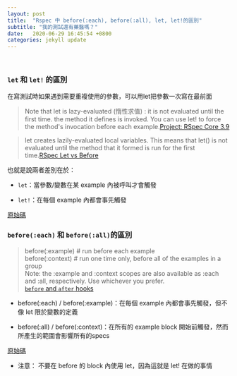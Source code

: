 ```yaml
---
layout: post
title:  "Rspec 中 before(:each), before(:all), let, let!的區別"
subtitle: "我的測試還有藥醫嗎？"
date:   2020-06-29 16:45:54 +0800
categories: jekyll update
---
```


<br>

### `let` 和 `let!` 的區別

在寫測試時如果遇到需要重複使用的參數，可以用let把參數一次寫在最前面

>Note that let is lazy-evaluated (惰性求值) : it is not evaluated until the first time. the method it defines is invoked. You can use let! to force the method's invocation before each example.[Project: RSpec Core 3.9](https://relishapp.com/rspec/rspec-core/v/3-9/docs/helper-methods/let-and-let#use-%60let%60-to-define-memoized-helper-method)

>let creates lazily-evaluated local variables. This means that let() is not evaluated until the method that it formed is run for the first time.[RSpec Let vs Before](https://dzone.com/articles/rspec-let-vs-before)

也就是說兩者差別在於：
- `let`：當參數/變數在某 example 內被呼叫才會觸發

- `let!`：在每個 example 內都會事先觸發

[原始碼](https://github.com/rspec/rspec-core/blob/master/lib/rspec/core/memoized_helpers.rb)

### `before(:each)` 和 `before(:all)`的區別

>before(:example) # run before each example
>\
>before(:context) # run one time only, before all of the examples in a group
>\
>Note: the :example and :context scopes are also available as :each and :all, respectively. Use whichever you prefer.
>\
>[`before` and `after` hooks](https://relishapp.com/rspec/rspec-core/v/3-9/docs/hooks/before-and-after-hooks)

- before(:each) / before(:example)：在每個 example 內都會事先觸發，但不像 let 限於變數的定義

- before(:all) / before(:context)：在所有的 example block 開始前觸發，然而所產生的範圍會影響所有的specs

[原始碼](https://github.com/rspec/rspec-core/blob/master/lib/rspec/core/hooks.rb)

- 注意：
不要在 before 的 block 內使用 let，因為這就是 let! 在做的事情
